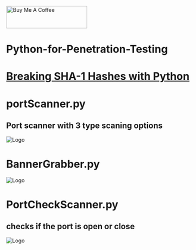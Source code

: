 <a href="https://www.buymeacoffee.com/adithyakrishna" target="_blank"><img src="https://cdn.buymeacoffee.com/buttons/v2/default-yellow.png" alt="Buy Me A Coffee" style="height: 60px !important;width: 217px !important;" ></a>

# Python-for-Penetration-Testing

# <a href="https://medium.com/@adithyakrishnav001/breaking-sha-1-hashes-with-python-a-beginners-guide-to-hash-cracking-50c2c7dd9627" target="_blank" >Breaking SHA-1 Hashes with Python</a>

# portScanner.py
## Port scanner with 3 type scaning options 
![Logo](https://user-images.githubusercontent.com/84318379/216892984-551a165e-ac50-4818-b882-d99d5f13dd7b.png)

# BannerGrabber.py
![Logo](https://user-images.githubusercontent.com/84318379/216893187-fd0c1a2c-d78a-4851-b639-f0536e9d1882.png)

# PortCheckScanner.py
## checks if the port is open or close
![Logo](https://user-images.githubusercontent.com/84318379/216896842-1f5cee10-8044-4768-9778-2e009f880d6f.png)

